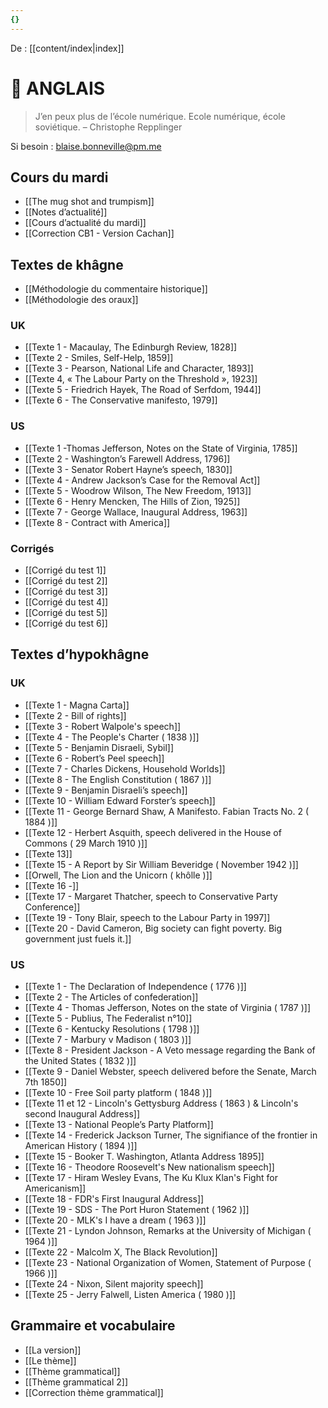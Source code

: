 ```yaml
---
{}
---
```

De : [[content/index|index]]

# 💂 ANGLAIS

>  J’en peux plus de l’école numérique. Ecole numérique, école soviétique. – Christophe Repplinger 

Si besoin : blaise.bonneville@pm.me 
## Cours du mardi

- [[The mug shot and trumpism]]
- [[Notes d’actualité]] 
- [[Cours d’actualité du mardi]] 
- [[Correction CB1 - Version Cachan]] 

## Textes de khâgne 

- [[Méthodologie du commentaire historique]] 
- [[Méthodologie des oraux]]  
### UK

- [[Texte 1 - Macaulay, The Edinburgh Review, 1828]] 
- [[Texte 2 - Smiles, Self-Help, 1859]] 
- [[Texte 3 - Pearson, National Life and Character, 1893]] 
- [[Texte 4, « The Labour Party on the Threshold », 1923]] 
- [[Texte 5 - Friedrich Hayek, The Road of Serfdom, 1944]] 
- [[Texte 6 - The Conservative manifesto, 1979]] 

### US 

- [[Texte 1 -Thomas Jefferson, Notes on the State of Virginia, 1785]] 
- [[Texte 2 - Washington’s Farewell Address, 1796]]   
- [[Texte 3 - Senator Robert Hayne’s speech, 1830]] 
- [[Texte 4 - Andrew Jackson’s Case for the Removal Act]] 
- [[Texte 5 - Woodrow Wilson, The New Freedom, 1913]] 
- [[Texte 6 - Henry Mencken, The Hills of Zion, 1925]] 
- [[Texte 7 - George Wallace, Inaugural Address, 1963]]
- [[Texte 8 - Contract with America]]

### Corrigés

- [[Corrigé du test 1]] 
- [[Corrigé du test 2]] 
- [[Corrigé du test 3]] 
- [[Corrigé du test 4]] 
- [[Corrigé du test 5]] 
- [[Corrigé du test 6]] 

## Textes d’hypokhâgne

### UK

- [[Texte 1 - Magna Carta]]
- [[Texte 2 - Bill of rights]]
- [[Texte 3 - Robert Walpole's speech]]
- [[Texte 4 - The People's Charter ( 1838 )]]
- [[Texte 5 - Benjamin Disraeli, Sybil]] 
- [[Texte 6 - Robert’s Peel speech]]
- [[Texte 7 - Charles Dickens, Household Worlds]] 
- [[Texte 8 - The English Constitution ( 1867 )]] 
- [[Texte 9 - Benjamin Disraeli’s speech]] 
- [[Texte 10 - William Edward Forster’s speech]] 
- [[Texte 11 - George Bernard Shaw, A Manifesto. Fabian Tracts No. 2 ( 1884 )]]
- [[Texte 12 - Herbert Asquith, speech delivered in the House of Commons ( 29 March 1910 )]]
- [[Texte 13]] 
- [[Texte 15 - A Report by Sir William Beveridge ( November 1942 )]]
- [[Orwell, The Lion and the Unicorn ( khôlle )]] 
- [[Texte 16 -]] 
- [[Texte 17 - Margaret Thatcher, speech to Conservative Party Conference]] 
- [[Texte 19 - Tony Blair, speech to the Labour Party in 1997]] 
- [[Texte 20 - David Cameron, Big society can fight poverty. Big government just fuels it.]] 

### US

- [[Texte 1 - The Declaration of Independence ( 1776 )]]
- [[Texte 2 - The Articles of confederation]] 
- [[Texte 4 - Thomas Jefferson, Notes on the state of Virginia ( 1787 )]] 
- [[Texte 5 - Publius, The Federalist n°10]]
- [[Texte 6 - Kentucky Resolutions ( 1798 )]]
- [[Texte 7 - Marbury v Madison ( 1803 )]] 
- [[Texte 8 - President Jackson - A Veto message regarding the Bank of the United States ( 1832 )]] 
- [[Texte 9 - Daniel Webster, speech delivered before the Senate, March 7th 1850]]
- [[Texte 10 - Free Soil party platform ( 1848 )]]
- [[Texte 11 et 12 - Lincoln's Gettysburg Address ( 1863 ) & Lincoln's second Inaugural Address]]
- [[Texte 13 - National People’s Party Platform]] 
- [[Texte 14 - Frederick Jackson Turner, The signifiance of the frontier in American History ( 1894 )]]
- [[Texte 15 - Booker T. Washington, Atlanta Address 1895]] 
- [[Texte 16 - Theodore Roosevelt's New nationalism speech]] 
- [[Texte 17 - Hiram Wesley Evans, The Ku Klux Klan's Fight for Americanism]] 
- [[Texte 18 - FDR's First Inaugural Address]]
- [[Texte 19 - SDS - The Port Huron Statement ( 1962 )]]
- [[Texte 20 - MLK's I have a dream ( 1963 )]]
- [[Texte 21 - Lyndon Johnson, Remarks at the University of Michigan ( 1964 )]] 
- [[Texte 22 - Malcolm X, The Black Revolution]]
- [[Texte 23 - National Organization of Women, Statement of Purpose ( 1966 )]] 
- [[Texte 24 - Nixon, Silent majority speech]] 
- [[Texte 25 - Jerry Falwell, Listen America ( 1980 )]] 
## Grammaire et vocabulaire 
 
 - [[La version]] 
- [[Le thème]] 
- [[Thème grammatical]]
- [[Thème grammatical 2]]
- [[Correction thème grammatical]]
